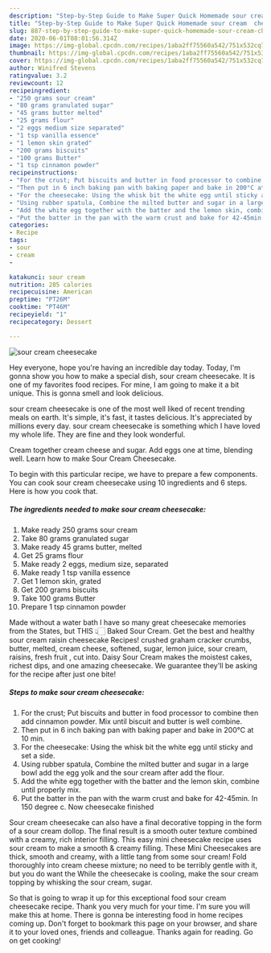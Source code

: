 ```yaml
---
description: "Step-by-Step Guide to Make Super Quick Homemade sour cream  cheesecake"
title: "Step-by-Step Guide to Make Super Quick Homemade sour cream  cheesecake"
slug: 887-step-by-step-guide-to-make-super-quick-homemade-sour-cream-cheesecake
date: 2020-06-01T08:01:56.314Z
image: https://img-global.cpcdn.com/recipes/1aba2ff75560a542/751x532cq70/sour-cream-cheesecake-recipe-main-photo.jpg
thumbnail: https://img-global.cpcdn.com/recipes/1aba2ff75560a542/751x532cq70/sour-cream-cheesecake-recipe-main-photo.jpg
cover: https://img-global.cpcdn.com/recipes/1aba2ff75560a542/751x532cq70/sour-cream-cheesecake-recipe-main-photo.jpg
author: Winifred Stevens
ratingvalue: 3.2
reviewcount: 12
recipeingredient:
- "250 grams sour cream"
- "80 grams granulated sugar"
- "45 grams butter melted"
- "25 grams flour"
- "2 eggs medium size separated"
- "1 tsp vanilla essence"
- "1 lemon skin grated"
- "200 grams biscuits"
- "100 grams Butter"
- "1 tsp cinnamon powder"
recipeinstructions:
- "For the crust; Put biscuits and butter in food processor to combine then add cinnamon powder. Mix until biscuit and butter is well combine."
- "Then put in 6 inch baking pan with baking paper and bake in 200°C at 10 min."
- "For the cheesecake: Using the whisk bit the white egg until sticky and set a side."
- "Using rubber spatula, Combine the milted butter and sugar in a large bowl  add the egg yolk and the sour cream after add the flour."
- "Add the white egg together with the batter and the lemon skin, combine until properly mix."
- "Put the batter in the pan with the warm crust and bake for 42-45min. In 150 degree c. Now cheesecake finished"
categories:
- Recipe
tags:
- sour
- cream
- 

katakunci: sour cream  
nutrition: 285 calories
recipecuisine: American
preptime: "PT26M"
cooktime: "PT46M"
recipeyield: "1"
recipecategory: Dessert

---
```



![sour cream  cheesecake](https://img-global.cpcdn.com/recipes/1aba2ff75560a542/751x532cq70/sour-cream-cheesecake-recipe-main-photo.jpg)

Hey everyone, hope you're having an incredible day today. Today, I'm gonna show you how to make a special dish, sour cream  cheesecake. It is one of my favorites food recipes. For mine, I am going to make it a bit unique. This is gonna smell and look delicious.

sour cream  cheesecake is one of the most well liked of recent trending meals on earth. It's simple, it's fast, it tastes delicious. It's appreciated by millions every day. sour cream  cheesecake is something which I have loved my whole life. They are fine and they look wonderful.

Cream together cream cheese and sugar. Add eggs one at time, blending well. Learn how to make Sour Cream Cheesecake.


To begin with this particular recipe, we have to prepare a few components. You can cook sour cream  cheesecake using 10 ingredients and 6 steps. Here is how you cook that.

<!--inarticleads1-->

##### The ingredients needed to make sour cream  cheesecake:

1. Make ready 250 grams sour cream
1. Take 80 grams granulated sugar
1. Make ready 45 grams butter, melted
1. Get 25 grams flour
1. Make ready 2 eggs, medium size, separated
1. Make ready 1 tsp vanilla essence
1. Get 1 lemon skin, grated
1. Get 200 grams biscuits
1. Take 100 grams Butter
1. Prepare 1 tsp cinnamon powder


Made without a water bath I have so many great cheesecake memories from the States, but THIS 👆🏻 Baked Sour Cream. Get the best and healthy sour cream raisin cheesecake Recipes! crushed graham cracker crumbs, butter, melted, cream cheese, softened, sugar, lemon juice, sour cream, raisins, fresh fruit , cut into. Daisy Sour Cream makes the moistest cakes, richest dips, and one amazing cheesecake. We guarantee they&#39;ll be asking for the recipe after just one bite! 

<!--inarticleads2-->

##### Steps to make sour cream  cheesecake:

1. For the crust; Put biscuits and butter in food processor to combine then add cinnamon powder. Mix until biscuit and butter is well combine.
1. Then put in 6 inch baking pan with baking paper and bake in 200°C at 10 min.
1. For the cheesecake: Using the whisk bit the white egg until sticky and set a side.
1. Using rubber spatula, Combine the milted butter and sugar in a large bowl  add the egg yolk and the sour cream after add the flour.
1. Add the white egg together with the batter and the lemon skin, combine until properly mix.
1. Put the batter in the pan with the warm crust and bake for 42-45min. In 150 degree c. Now cheesecake finished


Sour cream cheesecake can also have a final decorative topping in the form of a sour cream dollop. The final result is a smooth outer texture combined with a creamy, rich interior filling. This easy mini cheesecake recipe uses sour cream to make a smooth &amp; creamy filling. These Mini Cheesecakes are thick, smooth and creamy, with a little tang from some sour cream! Fold thoroughly into cream cheese mixture; no need to be terribly gentle with it, but you do want the While the cheesecake is cooling, make the sour cream topping by whisking the sour cream, sugar. 

So that is going to wrap it up for this exceptional food sour cream  cheesecake recipe. Thank you very much for your time. I'm sure you will make this at home. There is gonna be interesting food in home recipes coming up. Don't forget to bookmark this page on your browser, and share it to your loved ones, friends and colleague. Thanks again for reading. Go on get cooking!
